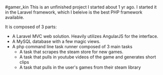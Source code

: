 #gamer_kin
This is an unfinished project I started about 1 yr ago. I started it in the Laravel framework, which I beleive is the best PHP framework available.

It is composed of 3 parts:

<ul>
<li>A Laravel  MVC web solution. Heavily utilizes AngularJS for the interface.</li>
<li>A MySQL database with a few magic views.</li>
<li>A php command line task runner composed of 3 main tasks
<ul>
<li>A task that scrapes the steam store for new games.</li>
<li>A task that pulls in youtube videos of the game and generates short clips</li>
<li>A task that pulls in the user's games from their steam library</li>
</ul>
</li>
</ul>
